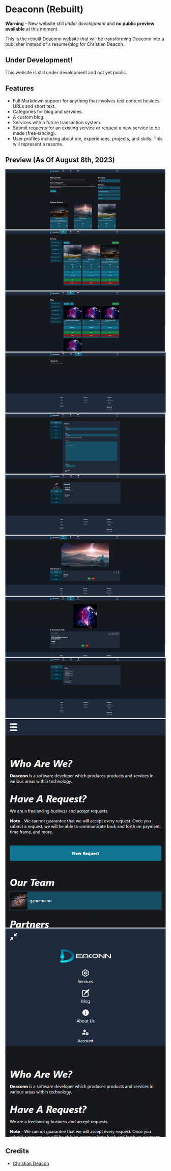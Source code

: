 # Deaconn (Rebuilt)
**Warning** - New website still *under development* and **no public preview available** at this moment.

This is the rebuilt Deaconn website that will be transforming Deaconn into a publisher instead of a resume/blog for Christian Deacon.

## Under Development!
This website is still under development and not yet public.

## Features
* Full Markdown support for anything that involves text content besides URLs and short text.
* Categories for blog and services.
* A custom blog.
* Services with a future transaction system.
* Submit requests for an existing service or request a new service to be made (free-lancing).
* User profiles including about me, experiences, projects, and skills. This will represent a resume.

## Preview (As Of August 8th, 2023)
![Preview 1](./preview/preview01.png)
![Preview 2](./preview/preview02.png)
![Preview 3](./preview/preview03.png)
![Preview 4](./preview/preview04.png)
![Preview 5](./preview/preview05.png)
![Preview 6](./preview/preview06.png)
![Preview 7](./preview/preview07.png)
![Preview 8](./preview/preview08.png)
![Preview 9](./preview/preview09.png)
![Preview 10](./preview/preview10.png)
![Preview 11](./preview/preview11.png)

## Credits
* [Christian Deacon](https://github.com/gamemann)